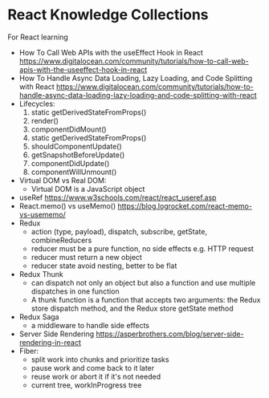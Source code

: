 # React Knowledge Collections
For React learning
- How To Call Web APIs with the useEffect Hook in React
  https://www.digitalocean.com/community/tutorials/how-to-call-web-apis-with-the-useeffect-hook-in-react
- How To Handle Async Data Loading, Lazy Loading, and Code Splitting with React
  https://www.digitalocean.com/community/tutorials/how-to-handle-async-data-loading-lazy-loading-and-code-splitting-with-react
- Lifecycles:
  1. static getDerivedStateFromProps()
  2. render()
  3. componentDidMount()
  4. static getDerivedStateFromProps()
  5. shouldComponentUpdate()
  6. getSnapshotBeforeUpdate()
  7. componentDidUpdate()
  8. componentWillUnmount()
- Virtual DOM vs Real DOM:
  - Virtual DOM is a JavaScript object
- useRef
  https://www.w3schools.com/react/react_useref.asp
- React.memo() vs useMemo()
  https://blog.logrocket.com/react-memo-vs-usememo/
- Redux
  - action (type, payload), dispatch, subscribe, getState, combineReducers
  - reducer must be a pure function, no side effects e.g. HTTP request
  - reducer must return a new object
  - reducer state avoid nesting, better to be flat
- Redux Thunk
  - can dispatch not only an object but also a function and use multiple dispatches in one function
  - A thunk function is a function that accepts two arguments: the Redux store dispatch method, and the Redux store getState method
- Redux Saga
  - a middleware to handle side effects
- Server Side Rendering
  https://asperbrothers.com/blog/server-side-rendering-in-react
- Fiber:
  - split work into chunks and prioritize tasks
  - pause work and come back to it later
  - reuse work or abort it if it's not needed
  - current tree, workInProgress tree